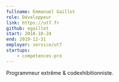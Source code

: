```yaml
---
fullname: Emmanuel Gaillot
role: Développeur
link: https://ut7.fr
github: egaillot
start: 2018-10-24
end: 2019-12-31
employer: service/ut7
startups:
    - competences-pro
---
```


Programmeur extrême & codexhibitionniste.
